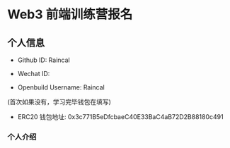 # Web3 前端训练营报名

## 个人信息

* Github ID: Raincal

* Wechat ID: 

* Openbuild Username: Raincal

(首次如果没有，学习完毕钱包在填写)

* ERC20 钱包地址: 0x3c771B5eDfcbaeC40E33BaC4aB72D2B88180c491

### 个人介绍
